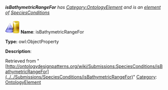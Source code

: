 ___isBathymetricRangeFor__ has [Category:OntologyElement](../../Category/OntologyElement "Category:OntologyElement") and is an [element of](../../Property/ElementOf "Property:ElementOf") [SpeciesConditions](../../Submissions/SpeciesConditions "Submissions:SpeciesConditions")_


  




[![ObjectProperty](../../images/thumb/c/c3/ObjectProperty.gif/45px-ObjectProperty.gif)](../../Image/ObjectProperty.gif "ObjectProperty")
__Name__: isBathymetricRangeFor 


__Type:__ owl:ObjectProperty 


__Description__: 





Retrieved from "[http://ontologydesignpatterns.org/wiki/Submissions:SpeciesConditions/isBathymetricRangeFor](../../Submissions/SpeciesConditions/isBathymetricRangeFor)"
 [Category](http://ontologydesignpatterns.org/wiki/Special:Categories "Special:Categories"): [OntologyElement](../../Category/OntologyElement "Category:OntologyElement")